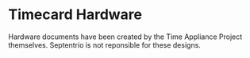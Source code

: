 # Timecard Hardware

Hardware documents have been created by the Time Appliance Project themselves.
Septentrio is not reponsible for these designs.
